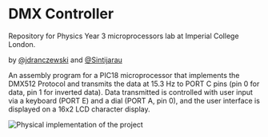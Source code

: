 # DMX Controller
Repository for Physics Year 3 microprocessors lab at Imperial College London.

by [@jdranczewski](https://github.com/jdranczewski) and [@Sintijarau](https://github.com/Sintijarau)

An assembly program for a PIC18 microprocessor that implements the DMX512 Protocol and transmits the data at 15.3 Hz to PORT C pins (pin 0 for data, pin 1 for inverted data). Data transmitted is controlled with user input via a keyboard (PORT E) and a dial (PORT A, pin 0), and the user interface is displayed on a 16x2 LCD character display.

![Physical implementation of the project](https://i.imgur.com/hy9qRR8.jpg "Physical implementation of the project")
